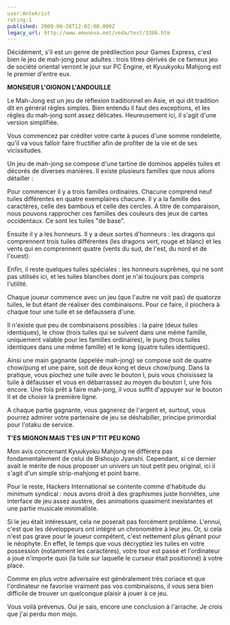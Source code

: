 ```yaml
---
user:Antekrist
rating:1
published: 2009-08-28T12:02:00.000Z
legacy_url: http://www.emunova.net/veda/test/3386.htm
---
```

Décidément, s'il est un genre de prédilection pour Games Express, c'est bien le jeu de mah-jong pour adultes : trois titres dérivés de ce fameux jeu de société oriental verront le jour sur PC Engine, et Kyuukyoku Mahjong est le premier d'entre eux.  

  

**MONSIEUR L'OIGNON L'ANDOUILLE**  

Le Mah-Jong est un jeu de réflexion traditionnel en Asie, et qui dit tradition dit en général règles simples. Bien entendu il faut des exceptions, et les règles du mah-jong sont assez délicates. Heureusement ici, il s'agit d'une version simplifiée.  

Vous commencez par créditer votre carte à puces d'une somme rondelette, qu'il va vous falloir faire fructifier afin de profiter de la vie et de ses vicissitudes.  

  

Un jeu de mah-jong se compose d'une tartine de dominos appelés tuiles et décorés de diverses manières. Il existe plusieurs familles que nous allons détailler :  

Pour commencer il y a trois familles ordinaires. Chacune comprend neuf tuiles différentes en quatre exemplaires chacune. Il y a la famille des caractères, celle des bambous et celle des cercles. A titre de comparaison, nous pouvons rapprocher ces familles des couleurs des jeux de cartes occidentaux. Ce sont les tuiles "de base".  

Ensuite il y a les honneurs. Il y a deux sortes d'honneurs : les dragons qui comprennent trois tuiles différentes (les dragons vert, rouge et blanc) et les vents qui en comprennent quatre (vents du sud, de l'est, du nord et de l'ouest).  

Enfin, il reste quelques tuiles spéciales : les honneurs suprêmes, qui ne sont pas utilisés ici, et les tuiles blanches dont je n'ai toujours pas compris l'utilité.  

  

Chaque joueur commence avec un jeu (que l'autre ne voit pas) de quatorze tuiles, le but étant de réaliser des combinaisons. Pour ce faire, il piochera à chaque tour une tuile et se défaussera d'une.  

Il n'existe que peu de combinaisons possibles : la paire (deux tuiles identiques), le chow (trois tuiles qui se suivent dans une même famille, uniquement valable pour les familles ordinaires), le pung (trois tuiles identiques dans une même famille) et le kong (quatre tuiles identiques).  

Ainsi une main gagnante (appelée mah-jong) se compose soit de quatre chow/pung et une paire, soit de deux kong et deux chow/pung. Dans la pratique, vous piochez une tuile avec le bouton I, puis vous choisissez la tuile à défausser et vous en débarrassez au moyen du bouton I, une fois encore. Une fois prêt à faire mah-jong, il vous suffit d'appuyer sur le bouton II et de choisir la première ligne.  

A chaque partie gagnante, vous gagnerez de l'argent et, surtout, vous pourrez admirer votre partenaire de jeu se déshabiller, principe primordial pour l'otaku de service.  

  

**T'ES MIGNON MAIS T'ES UN P'TIT PEU KONG**  

Mon avis concernant Kyuukyoku Mahjong ne diffèrera pas fondamentalement de celui de Bishoujo Jyanshi. Cependant, si ce dernier avait le mérite de nous proposer un univers un tout petit peu original, ici il s'agit d'un simple strip-mahjong et point barre.  

Pour le reste, Hackers International se contente comme d'habitude du minimum syndical : nous avons droit à des graphismes juste honnêtes, une interface de jeu assez austère, des animations quasiment inexistantes et une partie musicale minimaliste.  

Si le jeu était intéressant, cela ne poserait pas forcément problème. L'ennui, c'est que les développeurs ont intégré un chronomètre à leur jeu. Or, si cela n'est pas grave pour le joueur compétent, c'est nettement plus gênant pour le néophyte. En effet, le temps que vous décryptiez les tuiles en votre possession (notamment les caractères), votre tour est passé et l'ordinateur a joué n'importe quoi (la tuile sur laquelle le curseur était positionné) à votre place.  

Comme en plus votre adversaire est généralement très coriace et que l'ordinateur ne favorise vraiment pas vos combinaisons, il vous sera bien difficile de trouver un quelconque plaisir à jouer à ce jeu.  

Vous voilà prévenus. Oui je sais, encore une conclusion à l'arrache. Je crois que j'ai perdu mon mojo.